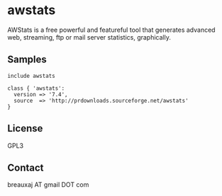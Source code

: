 awstats
=======

AWStats is a free powerful and featureful tool that generates advanced web,
streaming, ftp or mail server statistics, graphically.

Samples
-------
```
include awstats
```
```
class { 'awstats':
  version => '7.4',
  source  => 'http://prdownloads.sourceforge.net/awstats'
}
```

License
-------
GPL3

Contact
-------
breauxaj AT gmail DOT com

